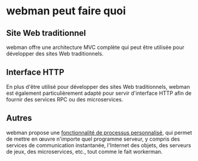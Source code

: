 # webman peut faire quoi

## Site Web traditionnel
webman offre une architecture MVC complète qui peut être utilisée pour développer des sites Web traditionnels.

## Interface HTTP
En plus d'être utilisé pour développer des sites Web traditionnels, webman est également particulièrement adapté pour servir d'interface HTTP afin de fournir des services RPC ou des microservices.

## Autres
webman propose une [fonctionnalité de processus personnalisé](process.md), qui permet de mettre en œuvre n'importe quel programme serveur, y compris des services de communication instantanée, l'Internet des objets, des serveurs de jeux, des microservices, etc., tout comme le fait workerman.
